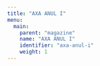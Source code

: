 ```yaml
---
title: "AXA ANUL I"
menu:
  main:
    parent: "magazine"
    name: "AXA ANUL I"
    identifier: "axa-anul-i"
    weight: 1
---
```

